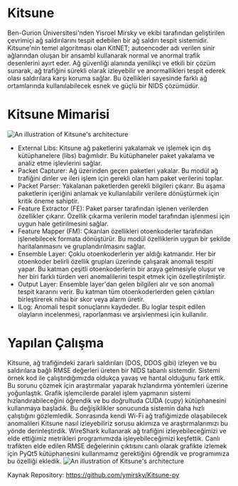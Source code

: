 # Kitsune
Ben-Gurion Üniversitesi'nden Yisroel Mirsky ve ekibi tarafından geliştirilen  çevrimiçi ağ saldırılarını tespit edebilen bir ağ saldırı tespit sistemidir. Kitsune'nin temel  algoritması olan KitNET; autoencoder adı verilen sinir ağlarından oluşan bir ansambl kullanarak normal ve anormal trafik desenlerini ayırt eder. Ağ güvenliği alanında yenilikçi ve etkili bir çözüm sunarak, ağ trafiğini sürekli olarak izleyebilir ve anormallikleri tespit ederek olası saldırılara karşı koruma sağlar. Bu özellikleri sayesinde farklı ağ ortamlarında kullanılabilecek esnek ve güçlü bir NIDS çözümüdür.




# Kitsune Mimarisi
![An illustration of Kitsune's architecture](https://raw.githubusercontent.com/ymirsky/Kitsune-py/master/Kitsune_fig.png)
* External Libs: Kitsune ağ paketlerini yakalamak ve işlemek için dış kütüphanelere (libs) bağımlıdır. Bu kütüphaneler paket yakalama ve analiz etme işlevlerini sağlar. 
* Packet Capturer: Ağ üzerinden geçen paketleri yakalar. Bu modül ağ trafiğini dinler ve ileri işlem için gerekli olan ham paket verilerini toplar. 
* Packet Parser: Yakalanan paketlerden gerekli bilgileri çıkarır. Bu aşama paketlerin içeriğini anlamak ve kullanılabilir verilere dönüştürmek için kritik öneme sahiptir. 
* Feature Extractor (FE): Paket parser tarafından işlenen verilerden özellikler çıkarır. Özellik çıkarma verilerin model tarafından işlenmesi için uygun hale getirilmesini sağlar. 
* Feature Mapper (FM): Çıkarılan özellikleri otoenkoderler tarafından işlenebilecek formata dönüştürür. Bu modül özelliklerin uygun bir şekilde haritalanmasını ve gruplandırılmasını sağlar. 
* Ensemble Layer: Çoklu otoenkoderlerin yer aldığı katmandır. Her bir otoenkoder belirli özellik grupları üzerinde çalışarak anomali tespiti yapar. Bu katman çeşitli otoenkoderlerin bir araya gelmesiyle oluşur ve her biri farklı türden veri anomalilerini tespit etmek için özelleştirilmiştir. 
* Output Layer: Ensemble layer'dan gelen bilgileri alır ve son anomali tespit kararını verir. Bu katman tüm otoenkoderlerden gelen çıktıları birleştirerek nihai bir skor veya alarm üretir. 
* ILog: Anomali tespit sonuçlarını kaydeder. Bu loglar tespit edilen olayların incelenmesi, raporlanması ve arşivlenmesi için kullanılır. 




# Yapılan Çalışma 
Kitsune, ağ trafiğindeki zararlı saldırıları (DOS, DDOS gibi) izleyen ve bu saldırılara bağlı RMSE değerleri üreten bir NIDS tabanlı sistemdir. Sistemi örnek kod ile çalıştırdığımızda oldukça yavaş ve hantal olduğunu fark ettik. Bu sorunu çözmek için araştırmalar yaparak hızlandırma yöntemleri üzerine yoğunlaştık. Grafik işlemcilerde paralel işlem yapmanın sistemi hızlandırabileceğini öğrendik ve bu doğrultuda CUDA (cupy) kütüphanesini kullanmaya başladık. Bu değişiklikler sonucunda sistemin daha hızlı çalıştığını gözlemledik. Sonrasında kendi Wi-Fi ağ trafiğimizde olaşabilecek anomalileri Kitsune nasıl izleyebiliriz sorusu aklımıza ve araştırmalarımızı bu yönde derinleştirdik. WireShark kullanarak ağ trafiğini izleyebileceğimizi ve elde ettiğimiz metrikleri programımızda işleyebileceğimizi keşfettik. Canlı trafikten elde edilen RMSE değelerinin çıktısını canlı olarak grafikte izlemek  için PyQt5 kütüphanesini kullanmamız gerektiğini öğrendik ve programımıza bu özelliği ekledik.
![An illustration of Kitsune's architecture]([hizliresim.com/ogky8p0.png](https://hizliresim.com/ogky8p0))




Kaynak Repository: https://github.com/ymirsky/Kitsune-py
